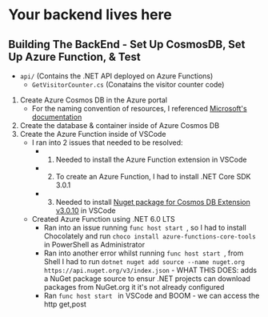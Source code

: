 # Your backend lives here

## Building The BackEnd - Set Up CosmosDB, Set Up Azure Function, & Test
- `api/` (Contains the .NET API deployed on Azure Functions)
    - `GetVisitorCounter.cs` (Conatains the visitor counter code)
1. Create Azure Cosmos DB in the Azure portal
    - For the naming convention of resources, I referenced [Microsoft's documentation](https://learn.microsoft.com/en-us/azure/cloud-adoption-framework/ready/azure-best-practices/resource-naming) 
2. Create the database & container inside of Azure Cosmos DB
3. Create the Azure Function inside of VSCode  
    - I ran into 2 issues that needed to be resolved: 
        - 1. Needed to install the Azure Function extension in VSCode
        - 2. To create an Azure Function, I had to install .NET Core SDK 3.0.1
        - 3. Needed to install [Nuget package for Cosmos DB Extension v3.0.10](https://www.nuget.org/packages/Microsoft.Azure.WebJobs.Extensions.CosmosDB) in VSCode
    - Created Azure Function using .NET 6.0 LTS
        - Ran into an issue running ```func host start ```, so I had to install Chocolately and run ```choco install azure-functions-core-tools``` in PowerShell as Administrator
        - Ran into another error whilst running ```func host start ```, from Shell I had to run `dotnet nuget add source --name nuget.org https://api.nuget.org/v3/index.json` - WHAT THIS DOES: adds a NuGet package source to ensur .NET projects can download packages from NuGet.org it it's not already configured
         - Ran ```func host start ``` in VSCode and BOOM - we can access the http get,post